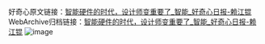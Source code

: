 好奇心原文链接：[智能硬件的时代，设计师变重要了_智能_好奇心日报-赖江锟](https://www.qdaily.com/articles/8491.html)
WebArchive归档链接：[智能硬件的时代，设计师变重要了_智能_好奇心日报-赖江锟](http://web.archive.org/web/20190623152948/https://www.qdaily.com/articles/8491.html)
![image](http://ww3.sinaimg.cn/large/007d5XDply1g3vdammk2mj30u03jfb29)